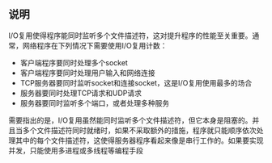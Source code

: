 ## 说明

I/O复用使得程序能同时监听多个文件描述符，这对提升程序的性能至关重要。通常，网络程序在下列情况下需要使用I/O复用计数：

* 客户端程序要同时处理多个socket
* 客户端程序要同时处理用户输入和网络连接
* TCP服务器要同时监听socket和连接socket，这是I/O复用使用最多的场合
* 服务器要同时处理TCP请求和UDP请求
* 服务器要同时监听多个端口，或者处理多种服务

需要指出的是，I/O复用虽然能同时监听多个文件描述符，但它本身是阻塞的。并且当多个文件描述符同时就绪时，如果不采取额外的措施，程序就只能顺序依次处理其中的每个文件描述符，这使得服务器程序看起来像是串行工作的。如果要实现并发，只能使用多进程或多线程等编程手段
